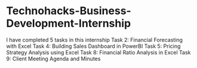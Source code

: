 # Technohacks-Business-Development-Internship
I have completed 5 tasks in this internship
Task 2: Financial Forecasting with Excel
Task 4: Building Sales Dashboard in PowerBI
Task 5: Pricing Strategy Analysis using Excel
Task 8: Financial Ratio Analysis in Excel
Task 9: Client Meeting Agenda and Minutes
